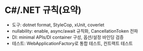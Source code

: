 # C#/.NET 규칙(요약)

- 도구: dotnet format, StyleCop, xUnit, coverlet
- nullability: <Nullable>enable</Nullable>, async/await 규칙화, CancellationToken 전파
- DI: minimal APIs/DI container 구성, 옵션/설정 바인딩 검증
- 테스트: WebApplicationFactory로 통합 테스트, 컨트랙트 테스트
